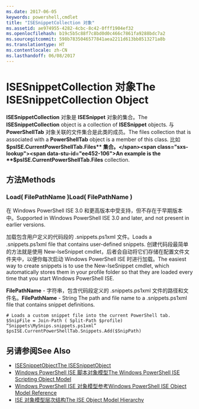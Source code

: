 ```yaml
---
ms.date: 2017-06-05
keywords: powershell,cmdlet
title: "ISESnippetCollection 对象"
ms.assetid: ae974955-4282-4cbc-8c42-0fff1904ef32
ms.openlocfilehash: b19c5b5c88f7c8bd0d0c466c7861fa9288bdc7a2
ms.sourcegitcommit: 598b7835046577841aea2211d613bb8513271a8b
ms.translationtype: HT
ms.contentlocale: zh-CN
ms.lasthandoff: 06/08/2017
---
```

# <a name="the-isesnippetcollection-object"></a><span data-ttu-id="ee452-103">ISESnippetCollection 对象</span><span class="sxs-lookup"><span data-stu-id="ee452-103">The ISESnippetCollection Object</span></span>
  <span data-ttu-id="ee452-104">**ISESnippetCollection** 对象是 **ISESnippet** 对象的集合。</span><span class="sxs-lookup"><span data-stu-id="ee452-104">The **ISESnippetCollection** object is a collection of **ISESnippet** objects.</span></span> <span data-ttu-id="ee452-105">与 **PowerShellTab** 对象关联的文件集合是此类的成员。</span><span class="sxs-lookup"><span data-stu-id="ee452-105">The files collection that is associated with a **PowerShellTab** object is a member of this class.</span></span> <span data-ttu-id="ee452-106">比如 **$psISE.CurrentPowerShellTab.Files** 集合。</span><span class="sxs-lookup"><span data-stu-id="ee452-106">An example is the **$psISE.CurrentPowerShellTab.Files** collection.</span></span>

## <a name="methods"></a><span data-ttu-id="ee452-107">方法</span><span class="sxs-lookup"><span data-stu-id="ee452-107">Methods</span></span>

### <a name="load-filepathname-"></a><span data-ttu-id="ee452-108">Load\( FilePathName \)</span><span class="sxs-lookup"><span data-stu-id="ee452-108">Load\( FilePathName \)</span></span>
  <span data-ttu-id="ee452-109">在 Windows PowerShell ISE 3.0 和更高版本中受支持，但不存在于早期版本中。</span><span class="sxs-lookup"><span data-stu-id="ee452-109">Supported in Windows PowerShell ISE 3.0 and later, and not present in earlier versions.</span></span> 

 <span data-ttu-id="ee452-110">加载包含用户定义的代码段的 .snippets.ps1xml 文件。</span><span class="sxs-lookup"><span data-stu-id="ee452-110">Loads a .snippets.ps1xml file that contains user-defined snippets.</span></span> <span data-ttu-id="ee452-111">创建代码段最简单的方法就是使用 New-IseSnippet cmdlet，后者会自动将它们存储在配置文件文件夹中，以便你每次启动 Windows PowerShell ISE 时进行加载。</span><span class="sxs-lookup"><span data-stu-id="ee452-111">The easiest way to create snippets is to use the New-IseSnippet cmdlet, which automatically stores them in your profile folder so that they are loaded every time that you start Windows PowerShell ISE.</span></span>

 <span data-ttu-id="ee452-112">**FilePathName** - 字符串，包含代码段定义的 .snippets.ps1xml 文件的路径和文件名。</span><span class="sxs-lookup"><span data-stu-id="ee452-112">**FilePathName** - String The path and file name to a .snippets.ps1xml file that contains snippet definitions.</span></span>

```
# Loads a custom snippet file into the current PowerShell tab.
$SnipFile = Join-Path ( Split-Path $profile) “Snippets\MySnips.snippets.ps1xml” $psISE.CurrentPowerShellTab.Snippets.Add($SnipPath)

```

## <a name="see-also"></a><span data-ttu-id="ee452-113">另请参阅</span><span class="sxs-lookup"><span data-stu-id="ee452-113">See Also</span></span>
- [<span data-ttu-id="ee452-114">ISESnippetObject</span><span class="sxs-lookup"><span data-stu-id="ee452-114">The ISESnippetObject</span></span>](The-ISESnippetObject.md) 
- [<span data-ttu-id="ee452-115">Windows PowerShell ISE 脚本对象模型</span><span class="sxs-lookup"><span data-stu-id="ee452-115">The Windows PowerShell ISE Scripting Object Model</span></span>](The-Windows-PowerShell-ISE-Scripting-Object-Model.md) 
- [<span data-ttu-id="ee452-116">Windows PowerShell ISE 对象模型参考</span><span class="sxs-lookup"><span data-stu-id="ee452-116">Windows PowerShell ISE Object Model Reference</span></span>](Windows-PowerShell-ISE-Object-Model-Reference.md) 
- [<span data-ttu-id="ee452-117">ISE 对象模型层次结构</span><span class="sxs-lookup"><span data-stu-id="ee452-117">The ISE Object Model Hierarchy</span></span>](The-ISE-Object-Model-Hierarchy.md)

  
